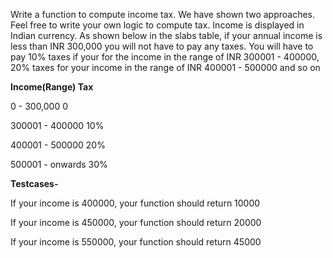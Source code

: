 Write a function to compute income tax. We have shown two approaches. Feel free
to write your own logic to compute tax. Income is displayed in Indian currency.
As shown below in the slabs table, if your annual income is less than INR
300,000 you will not have to pay any taxes. You will have to pay 10% taxes if
your for the income in the range of INR 300001 - 400000, 20% taxes for your
income in the range of INR 400001 - 500000 and so on

**Income(Range)       Tax**

0 - 300,000         0

300001 - 400000     10%

400001 - 500000     20%

500001 - onwards    30%

**Testcases-**

If your income is 400000, your function should return 10000

If your income is 450000, your function should return 20000

If your income is 550000, your function should return 45000
